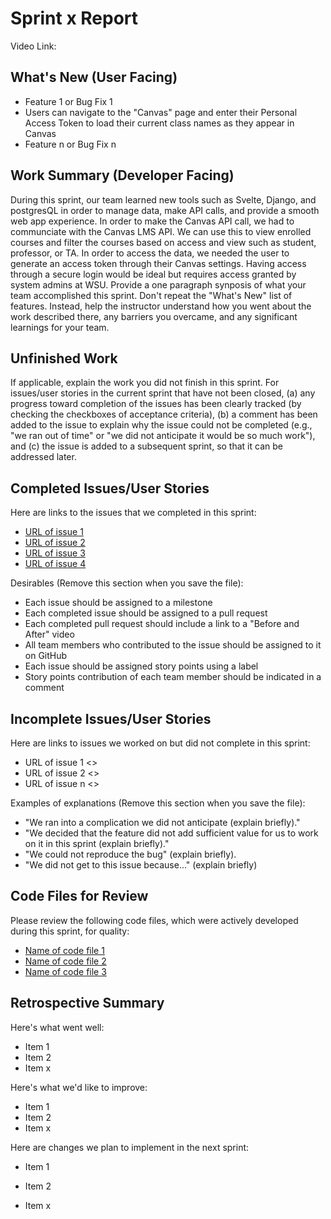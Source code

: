 # Sprint x Report 
Video Link: 
## What's New (User Facing)
 * Feature 1 or Bug Fix 1
 * Users can navigate to the "Canvas" page and enter their Personal Access Token to load their current class names as they appear in Canvas
 * Feature n or Bug Fix n

## Work Summary (Developer Facing)
During this sprint, our team learned new tools such as Svelte, Django, and postgresQL in order to manage data, make API calls, and provide a smooth web app experience. In order to make the Canvas API call, we had to communciate with the Canvas LMS API. We can use this to view enrolled courses and filter the courses based on access and view such as student, professor, or TA. In order to access the data, we needed the user to generate an access token through their Canvas settings. Having access through a secure login would be ideal but requires access granted by system admins at WSU. 
Provide a one paragraph synposis of what your team accomplished this sprint. Don't repeat the "What's New" list of features. Instead, help the instructor understand how you went about the work described there, any barriers you overcame, and any significant learnings for your team.

## Unfinished Work
If applicable, explain the work you did not finish in this sprint. For issues/user stories in the current sprint that have not been closed, (a) any progress toward completion of the issues has been clearly tracked (by checking the checkboxes of  acceptance criteria), (b) a comment has been added to the issue to explain why the issue could not be completed (e.g., "we ran out of time" or "we did not anticipate it would be so much work"), and (c) the issue is added to a subsequent sprint, so that it can be addressed later.

## Completed Issues/User Stories
Here are links to the issues that we completed in this sprint:

 * [URL of issue 1](https://github.com/etbay/BrainBatch/issues/13)
 * [URL of issue 2](https://github.com/etbay/BrainBatch/issues/14)
 * [URL of issue 3](https://github.com/etbay/BrainBatch/issues/7)
 * [URL of issue 4](https://github.com/etbay/BrainBatch/issues/3)

 Desirables (Remove this section when you save the file):
  * Each issue should be assigned to a milestone
  * Each completed issue should be assigned to a pull request
  * Each completed pull request should include a link to a "Before and After" video
  * All team members who contributed to the issue should be assigned to it on GitHub
  * Each issue should be assigned story points using a label
  * Story points contribution of each team member should be indicated in a comment
 
 ## Incomplete Issues/User Stories
 Here are links to issues we worked on but did not complete in this sprint:
 
 * URL of issue 1 <<One sentence explanation of why issue was not completed>>
 * URL of issue 2 <<One sentence explanation of why issue was not completed>>
 * URL of issue n <<One sentence explanation of why issue was not completed>>
 
 Examples of explanations (Remove this section when you save the file):
  * "We ran into a complication we did not anticipate (explain briefly)." 
  * "We decided that the feature did not add sufficient value for us to work on it in this sprint (explain briefly)."
  * "We could not reproduce the bug" (explain briefly).
  * "We did not get to this issue because..." (explain briefly)

## Code Files for Review
Please review the following code files, which were actively developed during this sprint, for quality:
 * [Name of code file 1](https://github.com/your_repo/file_extension)
 * [Name of code file 2](https://github.com/your_repo/file_extension)
 * [Name of code file 3](https://github.com/your_repo/file_extension)
 
## Retrospective Summary
Here's what went well:
  * Item 1
  * Item 2
  * Item x
 
Here's what we'd like to improve:
   * Item 1
   * Item 2
   * Item x
  
Here are changes we plan to implement in the next sprint:
   * Item 1
   * Item 2

   * Item x
